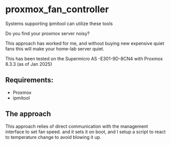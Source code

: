 # proxmox_fan_controller
Systems supporting ipmitool can utilize these tools

Do you find your proxmox server noisy?

This approach has worked for me, and without buying new expensive quiet fans this will make your home-lab server quiet.

This has been tested on the Supermicro AS -E301-9D-8CN4 with Proxmox 8.3.3 (as of Jan 2025)
 
## Requirements:
- Proxmox 
- ipmitool

## The approach

This approach relies of direct communication with the management interface to set fan speed. and it sets it on boot, and I setup a script to react to temperature change to avoid blowing it up.

